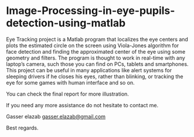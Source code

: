 # Image-Processing-in-eye-pupils-detection-using-matlab


Eye Tracking project is a Matlab program that localizes the eye centers and plots the estimated circle on the screen using Viola-Jones algorithm for face detection and finding the approximated center of the eye using some geometry and filters. The program is thought to work in real-time with any laptop’s camera, such those you can find on PCs, tablets and smartphones. This project can be useful in many applications like alert systems for sleeping drivers if he closes his eyes, rather than blinking, or tracking the eye for some games with human interface and so on. 

You can check the final report for more illustration.

If you need any more assistance do not hesitate to contact me.

Gasser elazab gasser.elazab@gmail.com

Best regards.
